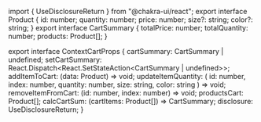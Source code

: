 import { UseDisclosureReturn } from "@chakra-ui/react";
export interface Product {
  id: number;
  quantity: number;
  price: number;
  size?: string;
  color?: string;
}
export interface CartSummary {
  totalPrice: number;
  totalQuantity: number;
  products: Product[];
}

export interface ContextCartProps {
  cartSummary: CartSummary | undefined;
  setCartSummary: React.Dispatch<React.SetStateAction<CartSummary | undefined>>;
  addItemToCart: (data: Product) => void;
  updateItemQuantity: (
    id: number,
    index: number,
    quantity: number,
    size: string,
    color: string
  ) => void;
  removeItemFromCart: (id: number, index: number) => void;
  productsCart: Product[];
  calcCartSum: (cartItems: Product[]) => CartSummary;
  disclosure: UseDisclosureReturn;
}